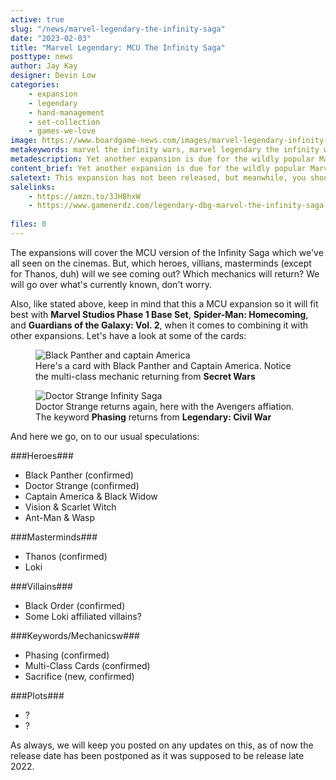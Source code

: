 ```yaml
---
active: true
slug: "/news/marvel-legendary-the-infinity-saga"
date: "2023-02-03"
title: "Marvel Legendary: MCU The Infinity Saga"
posttype: news
author: Jay Kay
designer: Devin Low
categories: 
    - expansion
    - legendary
    - hand-management
    - set-collection
    - games-we-love
image: https://www.boardgame-news.com/images/marvel-legendary-infinity-wars.webp
metakeywords: marvel the infinity wars, marvel legendary the infinity wars, marvel legendary the infinity saga, marvel legendary mcu the infinity saga
metadescription: Yet another expansion is due for the wildly popular Marvel Legendary, this time a MCU version, which will contain photos from the movies rather than drawed graphics. Let's have a look at Marvel Legendary - The Infinity Saga.
content_brief: Yet another expansion is due for the wildly popular Marvel Legendary, this time a MCU version, which will contain photos from the movies rather than drawed graphics. Let's have a look at Marvel Legendary - The Infinity Saga.
saletext: This expansion has not been released, but meanwhile, you should get a hold of Legendary - MCU 10th Anniversary as it is the 'base game' of t he MCU style Legendary.
salelinks: 
    - https://amzn.to/3JHBhxW
    - https://www.gamenerdz.com/legendary-dbg-marvel-the-infinity-saga-expansion-preorder?aff=34
   
files: 0
---
```

The expansions will cover the MCU version of the Infinity Saga which we've all seen on the cinemas. But, which heroes, villians, masterminds (except for Thanos, duh) will we see coming out? Which mechanics will return? We will go over what's currently known, don't worry.

Also, like stated above, keep in mind that this a MCU expansion so it will fit best with **Marvel Studios Phase 1 Base Set**,  **Spider-Man: Homecoming**, and **Guardians of the Galaxy: Vol. 2**, when it comes to combining it with other expansions.
Let's have a look at some of the cards:
<figure class="figure">
    <img class="image fit" alt="Black Panther and captain America" src="https://www.boardgame-news.com/images/legendary-marvel-studios-infinity-saga-black-panther.webp" >
    </img>
    <figcaption class="figcaption">Here's a card with Black Panther and Captain America. Notice the multi-class mechanic returning from <strong>Secret Wars</strong></figcaption>
</figure>
<figure class="figure">
    <img class="image fit" alt="Doctor Strange Infinity Saga" src="https://www.boardgame-news.com/images/legendary-marvel-studios-infinity-saga-doctor-strange.webp" >
    </img>
    <figcaption class="figcaption">Doctor Strange returns again, here with the Avengers affiation. The keyword <strong>Phasing</strong> returns from <strong>Legendary: Civil War</strong></figcaption>
</figure>

And here we go, on to our usual speculations:

 ###Heroes###
 - Black Panther (confirmed)
 - Doctor Strange (confirmed)
 - Captain America & Black Widow
 - Vision & Scarlet Witch
 - Ant-Man & Wasp

 ###Masterminds###
 - Thanos (confirmed)
 - Loki

###Villains###
- Black Order (confirmed)
- Some Loki affiliated villains?

###Keywords/Mechanicsw###
- Phasing (confirmed)
- Multi-Class Cards (confirmed)
- Sacrifice (new, confirmed)

###Plots###
- ?
- ?

As always, we will keep you posted on any updates on this, as of now the release date has been postponed as it was supposed to be release late 2022.